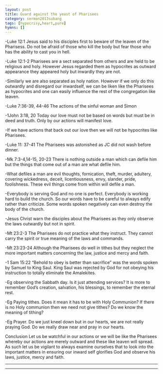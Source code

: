 ```yaml
---
layout: post
title: Guard against the yeast of Pharisees
category: sermon2013subang
tags: [hypocrisy,heart,pure]
hymns: []
---
```


-Luke 12:1 Jesus said to his disciples first to beware of the leaven of the Pharisess. Do not be afraid of those who kill the body but fear those who has the ability to cast you in hell.

-Luke 12:1-2 Pharisees are a sect separated from others and are held to be religious and holy.  However Jesus regarded them as hypocrites as outward appearance they appeared holy but inwardly they are not.

-Similarly we are also separated as holy nation. However if we only do this outwardly and disregard our inwardself, we can be liken like the Pharisees as hypocrites and one can easily influence the rest of the congregation like leaven.

-Luke 7:36-39, 44-46 The actions of the sinful woman and Simon

-1John 3:18, 20 Today our love must not be based on words but must be in deed and truth. Only by our actions will manifest love. 

-If we have actions that back out our love then we will not be hypocrites like Pharisees.

-Luke 11: 37-41 The Pharisees was astonished as JC did not wash before dinner. 

-Mk 7:3-4,14-15, 20-23 There is nothing outside a man which can defile him but the things that come out of a man are what defile him.

-What defiles a man are evil thoughts, fornication, theft, murder, adultery, covering wickedness, deceit, licentiousness, envy, slander, pride, foolishness. These evil things come from within will defile a man.

-Everybody is serving God and no one is perfect. Everybody is working hard to build the church. So our words have to be careful to always edify rather than criticize. Some words spoken negatively can even destroy the body of the church. 

-Jesus Christ warn the disciples about the Pharisees as they only observe the laws outwardly but not in spirit.

-Mt 23:2-3 The Pharisees do not practice what they instruct. They cannot carry the spirit or true meaning of the laws and commands.

-Mt 23:23-24 Although the Pharisees do well in tithes but they neglect the more important matters concerning the law, justice and mercy and faith. 

-1 Sam 15:22 “Behold to obey is better than sacrifice” was the words spoken by Samuel to King Saul. King Saul was rejected by God for not obeying his instruction to totally eliminate the 
Amalekites.  

-Eg observing the Sabbath day. Is it just attending services? It is more to remember God’s creation, salvation, his blessings, to remember the eternal rest. 

-Eg Paying tithes. Does it mean it has to be with Holy Communion? If there is no Holy communion then we need not give tithes? Do we know the meaning of tithing? 

-Eg Prayer. Do we just kneel down but in our hearts, we are not really praying God. Do we really draw near and pray in our hearts.

Conclusion
Let us be watchful in our actions or we will be like the Pharisees whereby our actions are merely outward and these like leaven will spread. As such let us be vigilant to always examine ourselves that to look into the important matters in ensuring our inward self glorifies God and observe his laws, justice, mercy and faith.



----
****
